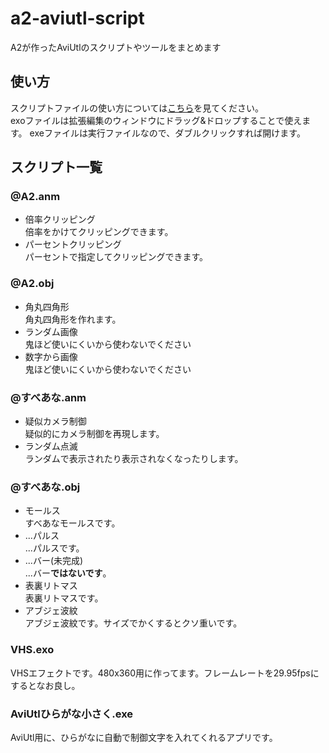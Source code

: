 # a2-aviutl-script
 A2が作ったAviUtlのスクリプトやツールをまとめます
## 使い方
スクリプトファイルの使い方については[こちら](https://scrapbox.io/aviutl/スクリプトの導入方法)を見てください。<br>
exoファイルは拡張編集のウィンドウにドラッグ&ドロップすることで使えます。
exeファイルは実行ファイルなので、ダブルクリックすれば開けます。
## スクリプト一覧
### @A2.anm
- 倍率クリッピング<br>
  倍率をかけてクリッピングできます。
- パーセントクリッピング<br>
  パーセントで指定してクリッピングできます。
### @A2.obj
- 角丸四角形<br>
  角丸四角形を作れます。
- ランダム画像<br>
  鬼ほど使いにくいから使わないでください
- 数字から画像<br>
  鬼ほど使いにくいから使わないでください
### @すべあな.anm
- 疑似カメラ制御<br>
  疑似的にカメラ制御を再現します。
- ランダム点滅<br>
  ランダムで表示されたり表示されなくなったりします。
### @すべあな.obj
- モールス<br>
  すべあなモールスです。
- ...パルス<br>
  ...パルスです。
- ...バー(未完成)<br>
  ...バー**ではないです**。
- 表裏リトマス<br>
  表裏リトマスです。
- アブジェ波紋<br>
  アブジェ波紋です。サイズでかくするとクソ重いです。
### VHS.exo
VHSエフェクトです。480x360用に作ってます。フレームレートを29.95fpsにするとなお良し。
### AviUtlひらがな小さく.exe
AviUtl用に、ひらがなに自動で制御文字を入れてくれるアプリです。